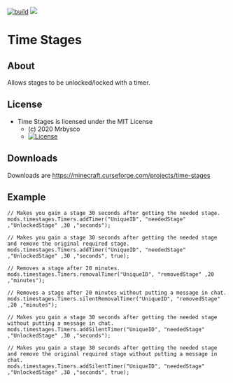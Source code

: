 [![build](https://github.com/Mrbysco/TimeStages/actions/workflows/build.yml/badge.svg)](https://github.com/Mrbysco/TimeStages/actions/workflows/build.yml) [![](http://cf.way2muchnoise.eu/versions/285375.svg)](https://minecraft.curseforge.com/projects/time-stages)

# Time Stages #

## About ##
Allows stages to be unlocked/locked with a timer.

## License ##
* Time Stages is licensed under the MIT License
  - (c) 2020 Mrbysco
  - [![License](https://img.shields.io/badge/License-MIT-red.svg?style=flat)](http://opensource.org/licenses/MIT)
  
## Downloads ##
Downloads are https://minecraft.curseforge.com/projects/time-stages

## Example

```
// Makes you gain a stage 30 seconds after getting the needed stage.
mods.timestages.Timers.addTimer("UniqueID", "neededStage" ,"UnlockedStage" ,30 ,"seconds");

// Makes you gain a stage 30 seconds after getting the needed stage and remove the original required stage.
mods.timestages.Timers.addTimer("UniqueID", "neededStage" ,"UnlockedStage" ,30 ,"seconds", true);

// Removes a stage after 20 minutes.
mods.timestages.Timers.removalTimer("UniqueID", "removedStage" ,20 ,"minutes");

// Removes a stage after 20 minutes without putting a message in chat.
mods.timestages.Timers.silentRemovalTimer("UniqueID", "removedStage" ,20 ,"minutes");

// Makes you gain a stage 30 seconds after getting the needed stage without putting a message in chat.
mods.timestages.Timers.addSilentTimer("UniqueID", "neededStage" ,"UnlockedStage" ,30 ,"seconds");

// Makes you gain a stage 30 seconds after getting the needed stage and remove the original required stage without putting a message in chat.
mods.timestages.Timers.addSilentTimer("UniqueID", "neededStage" ,"UnlockedStage" ,30 ,"seconds", true);
```
